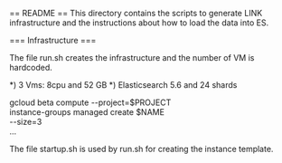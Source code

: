== README ==
This directory contains the scripts to generate LINK infrastructure and the instructions about how to load the data into ES.


=== Infrastructure ===

The file run.sh creates the infrastructure and the number of VM is hardcoded.

*) 3 Vms: 8cpu and 52 GB
*) Elasticsearch 5.6 and 24 shards

gcloud beta compute --project=$PROJECT \
  instance-groups managed create $NAME \
    --size=3 \
    ...
    
The file startup.sh is used by run.sh for creating the instance template.

